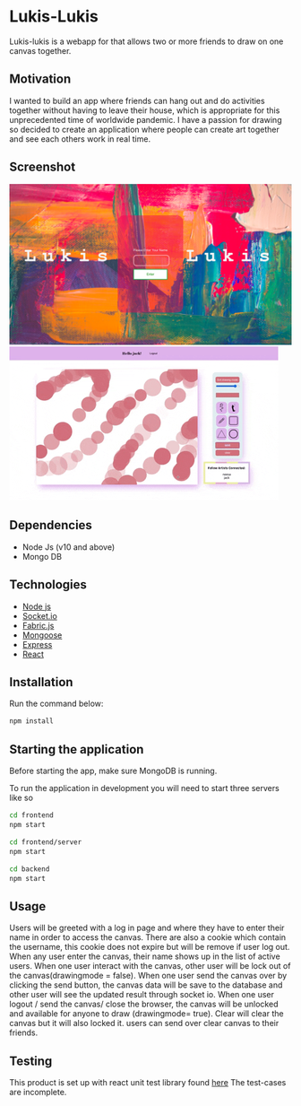 # Lukis-Lukis

Lukis-lukis is a webapp for that allows two or more friends to draw on one canvas together.

## Motivation

I wanted to build an app where friends can hang out and do activities together without having to leave their house, which is appropriate for this unprecedented time of worldwide pandemic. I have a passion for drawing so decided to create an application where people can create art together and see each others work in real time.

## Screenshot

![login page](images/login.png)
![the app](images/lukislukis.gif)

## Dependencies

- Node Js (v10 and above)
- Mongo DB

## Technologies

- [Node js](https://nodejs.org/)
- [Socket.io](https://socket.io/)
- [Fabric.js](http://fabricjs.com/)
- [Mongoose](https://mongoosejs.com/)
- [Express](https://expressjs.com/)
- [React](https://reactjs.org/)

## Installation

Run the command below:
```bash
npm install
```

## Starting the application

Before starting the app, make sure MongoDB is running.

To run the application in development you will need to start three servers like so

```bash
cd frontend
npm start
```

```bash
cd frontend/server
npm start
```

```bash
cd backend
npm start
```

## Usage

Users will be greeted with a log in page and where they have to enter their name in order to access the canvas. There are also a cookie which contain the username, this cookie does not expire but will be remove if user log out. 
When any user enter the canvas, their name shows up in the list of active users.
When one user interact with the canvas, other user will be lock out of the canvas(drawingmode = false).
When one user send the canvas over by clicking the send button, the canvas data will be save to the database and other user will see the updated result through socket io. 
When one user logout / send the canvas/ close the browser, the canvas will be unlocked and available for anyone to draw (drawingmode= true).
Clear will clear the canvas but it will also locked it. users can send over clear canvas to their friends.

## Testing

This product is set up with react unit test library found [here](https://testing-library.com/docs/react-testing-library/intro)
The test-cases are incomplete.
